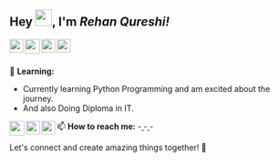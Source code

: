 ## Hey <img src="https://github.com/TheDudeThatCode/TheDudeThatCode/blob/master/Assets/Hi.gif" width="29px" height= "29">, I'm *Rehan Qureshi!*

<a href="https://www.facebook.com/profile.php?id=100029762571412" target="_blank" rel="noopener noreferrer">
  <img align="left" width="24px" src="https://cdn1.iconfinder.com/data/icons/logotypes/32/square-facebook-256.png"  />
</a>

<a href="mailto:rehankhan29112006@gmail.com" target="_blank" rel="noopener noreferrer">
  <img align="left" width="26px" src="https://cdn1.iconfinder.com/data/icons/google-new-logos-1/32/gmail_new_logo-256.png" />
</a>

<a href="https://www.linkedin.com/in/rehan-khan-0954512aa/" target="_blank" rel="noopener noreferrer">
  <img align="left" width="24px" src="https://cdn2.iconfinder.com/data/icons/social-media-2285/512/1_Linkedin_unofficial_colored_svg-256.png"  />
</a>

<a href="https://twitter.com/AdilShahzad1127" target="_blank" rel="noopener noreferrer">
  <img align="left" width="24px" src="https://abs.twimg.com/favicons/twitter.ico" />
</a>

<br>
<br/>

🌱 **Learning:**
- Currently learning Python Programming and am excited about the journey.
- And also Doing Diploma in IT.

📫 **How to reach me:**
-<a href="mailto:rehankhan29112006@gmail.com" target="_blank" rel="noopener noreferrer">
  <img align="left" width="26px" src="https://cdn1.iconfinder.com/data/icons/google-new-logos-1/32/gmail_new_logo-256.png" />
</a>
-<a href="https://www.linkedin.com/in/rehan-khan-0954512aa/" target="_blank" rel="noopener noreferrer">
  <img align="left" width="24px" src="https://cdn2.iconfinder.com/data/icons/social-media-2285/512/1_Linkedin_unofficial_colored_svg-256.png"  />
</a>
-<a href="https://www.facebook.com/profile.php?id=100029762571412" target="_blank" rel="noopener noreferrer">
  <img align="left" width="24px" src="https://cdn1.iconfinder.com/data/icons/logotypes/32/square-facebook-256.png"  />
</a>



Let's connect and create amazing things together! 🌟
